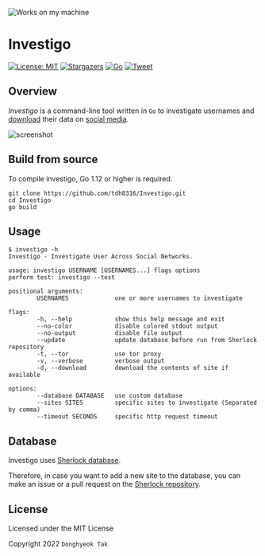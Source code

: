 ![Works on my machine](https://img.shields.io/badge/works-on%20my%20machine-green)

# Investigo

[![License: MIT](https://img.shields.io/badge/License-MIT-green.svg)](https://opensource.org/licenses/MIT)
[![Stargazers](https://img.shields.io/github/stars/tdh8316/Investigo.svg)](https://github.com/tdh8316/Investigo/stargazers)
[![Go](https://img.shields.io/badge/Go-%3E%3D1.12-blue.svg)](https://github.com/tdh8316/Investigo)
[![Tweet](https://img.shields.io/twitter/url/https/github.com/tdh8316/Investigo.svg?style=social)](https://twitter.com/intent/tweet?text=WoW:&url=https%3A%2F%2Fgithub.com%2Ftdh8316%2FInvestigo)

## Overview

*Investigo* is a command-line tool written in `Go` to investigate usernames and [download](https://github.com/tdh8316/Investigo/tree/master/downloader) their data on [social media](./sites.md).

![screenshot](./docs/GIF.gif)

## Build from source

To compile investigo, Go 1.12 or higher is required.

```text
git clone https://github.com/tdh8316/Investigo.git
cd Investigo
go build
```

## Usage

```text
$ investigo -h
Investigo - Investigate User Across Social Networks.

usage: investigo USERNAME [USERNAMES...] flags options
perform test: investigo --test

positional arguments:
        USERNAMES             one or more usernames to investigate

flags:
        -h, --help            show this help message and exit
        --no-color            disable colored stdout output
        --no-output           disable file output
        --update              update database before run from Sherlock repository
        -t, --tor             use tor proxy
        -v, --verbose         verbose output
        -d, --download        download the contents of site if available

options:
        --database DATABASE   use custom database
        --sites SITES         specific sites to investigate (Separated by comma)
        --timeout SECONDS     specific http request timeout
```

## Database
Investigo uses [Sherlock database](https://github.com/sherlock-project/sherlock).

Therefore, in case you want to add a new site to the database, you can make an issue or a pull request on the [Sherlock repository](https://github.com/sherlock-project/sherlock).

## License

Licensed under the MIT License

Copyright 2022 `Donghyeok Tak`
